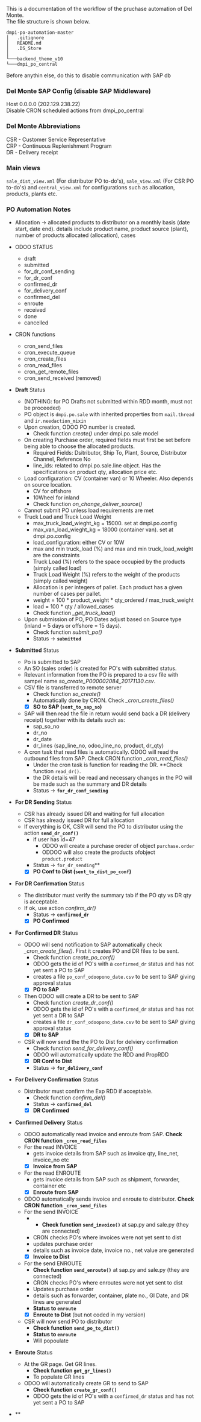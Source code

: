 This is a documentation of the workflow of the pruchase automation of Del Monte.  
The file structure is shown below.  
```
dmpi-po-automation-master
│   .gitignore
│   README.md
│   .DS_Store
│
└───backend_theme_v10  
└───dmpi_po_central
```
Before anythin else, do this to disable communication with SAP db
### Del Monte SAP Config (disable SAP Middleware)
Host 0.0.0.0 (202.129.238.22)  
Disable CRON scheduled actions from dmpi_po_central  

### Del Monte Abbreviations
CSR - Customer Service Representative  
CRP - Continuous Replenishment Program  
DR - Delivery receipt


### Main views
`sale_dist_view.xml` (For distributor PO to-do's), `sale_view.xml` (For CSR PO to-do's) and `central_view.xml` for configurations such as allocation, products, plants etc.  

### PO Automation Notes
- Allocation -> allocated products to distributor on a monthly basis (date start, date end). details include product name, product source (plant), number of products allocated (allocation), cases

- ODOO STATUS
	- draft
	- submitted
	- for_dr_conf_sending
	- for_dr_conf
	- confirmed_dr
	- for_delivery_conf
	- confirmed_del
	- enroute
	- received
	- done
	- cancelled
	
- CRON functions
	- cron_send_files
	- cron_execute_queue
	- cron_create_files
	- cron_read_files
	- cron_get_remote_files
	- cron_send_received (removed)

- **Draft** Status
	- (NOTHING: for PO Drafts not submitted within RDD month, must not be proceeded)
	- PO object is `dmpi.po.sale` with inherited properties from `mail.thread` and `ir.needaction_mixin`
	- Upon creation, ODOO PO number is created.
		- Check function *create()* under dmpi.po.sale model
	- On creating Purchase order, required fields must first be set before being able to choose the allocated products.
		- Required Fields: Dsitributor, Ship To, Plant, Source, Distributor Channel, Reference No
		- line_ids: related to dmpi.po.sale.line object. Has the specifications on product qty, allocation price etc. 
	- Load configuration: CV (container van) or 10 Wheeler. Also depends on source location. 
		- CV for offshore
		- 10Wheel for inland
		- Check function *on_change_deliver_source()*
	- Cannot submit PO unless load requirements are met
	- Truck Load and Truck Load Weight
		- max_truck_load_wieght_kg = 15000. set at dmpi.po.config
		- max_van_load_wieght_kg = 18000 (container van). set at dmpi.po.config
		- load_configuration: either CV or 10W
		- max and min truck_load (%) and max and min truck_load_weight are the constraints
		- Truck Load (%) refers to the space occupied by the products (simply called load)
		- Truck Load Weight (%) refers to the weight of the products (simply called weight)
		- Allocation is per integers of pallet. Each product has a given number of cases per pallet.
		- weight = 100 * product_weight * qty_ordered / max_truck_weight
		- load = 100 * qty / allowed_cases
		- Check function *_get_truck_load()*
	- Upon submission of PO, PO Dates adjust based on Source type (inland = 5 days or offshore = 15 days). 
		- Check function *submit_po()*
		- Status &rightarrow; **`submitted`**

- **Submitted** Status
	- Po is submitted to SAP
	- An SO (sales order) is created for PO's with submitted status. 
	- Relevant information from the PO is prepared to a csv file with sampel name *so_create_P000002084_20171130.csv*.
	- CSV file is transferred to remote server
		- Check function *so_create()*
		- Automatically done by CRON. Check *_cron_create_files()*
		- [x] **SO to SAP (`sent_to_sap_so`)**
	- SAP will then read the file in return would send back a DR (delivery receipt) together with its details such as:
		- sap_so_no
		- dr_no
		- dr_date
		- dr_lines (sap_line_no, odoo_line_no, product, dr_qty)
	- A cron task that read files is automatically. ODOO will read the outbound files from SAP. Check CRON function *_cron_read_files()*
		- Under the cron task is function for reading the DR. **Check function `read_dr()`.
		- the DR details will be read and necessary changes in the PO will be made such as the summary and DR details
		- Status &rightarrow; **`for_dr_conf_sending`**

- **For DR Sending** Status
	- CSR has already issued DR and waiting for full allocation
	- CSR has already issued DR for full allocation
	- If everything is OK, CSR will send the PO to distributor using the action **`send_dr_conf()`**
		- if user has id=47
			- ODOO will create a purchase oreder of object `purchase.order`
			- ODDOO will also create the products ofobject `product.product`
		- Status &rightarrow; `for_dr_sending`**
		- [x] **PO Conf to Dist (`sent_to_dist_po_conf`)**

- **For DR Confirmation** Status
	- The distributor must verify the summary tab if the PO qty vs DR qty is acceptable.
	- If ok, use action *confirm_dr()*
		- Status &rightarrow; **`confirmed_dr`**
		- [x] **PO Confirmed**
	
- **For Confirmed DR** Status
	- ODOO will send notification to SAP automatically check *_cron_create_files()*. First it creates PO and DR files to be sent. 
		- Check function *create_po_conf()*
		- ODOO gets the id of PO's with a `confirmed_dr` status and has not yet sent a PO to SAP
		- creates a file `po_conf_odoopono_date.csv` to be sent to SAP giving approval status
		- [x] **PO to SAP**
	- Then ODOO will create a DR to be sent to SAP
		- Check function *create_dr_conf()*
		- ODOO gets the id of PO's with a `confirmed_dr` status and has not yet sent a DR to SAP
		- creates a file `dr_conf_odoopono_date.csv` to be sent to SAP giving approval status
		- [x] **DR to SAP**
	- CSR will now send the the PO to Dist for delviery confirmation
		- Check function *send_for_delivery_conf()*
		- ODOO will automatically update the RDD and PropRDD
		- [x] **DR Conf to Dist**
		- Status &rightarrow; **`for_delivery_conf`**

- **For Delivery Confirmation** Status
	- Distributor must confirm the Exp RDD if acceptable.
		- Check function *confirm_del()*
		- Status &rightarrow; **`confirmed_del`**
		- [x] **DR Confirmed**

- **Confirmed Delivery** Status
	- ODOO automatically read invoice and enroute from SAP. **Check CRON function `_cron_read_files`**
	- For the read INVOICE
		- gets invoice details from SAP such as invoice qty, line_net, invoice_no etc
		- [x] **Invoice from SAP**
	- For the read ENROUTE
		- gets invoice details from SAP such as shipment, forwarder, container etc
		- [x] **Enroute from SAP**	
	- ODOO automatically sends invoice and enroute to distributor. **Check CRON function `_cron_send_files`**
	- For the send INVOICE
		- - **Check function `send_invoice()`** at sap.py and sale.py  (they are connected)
		- CRON checks PO's where invoices were not yet sent to dist
		- updates purchase order
		- details such as invoice date, invoice no., net value are generated
		- [x] **Invoice to Dist**
	- For the send ENROUTE
		- **Check function `send_enroute()`** at sap.py and sale.py  (they are connected)
		- CRON checks PO's where enroutes were not yet sent to dist
		- Updates purchase order
		- details such as forwarder, container, plate no., GI Date, and DR lines are generated
		- **Status to `enroute`**
		- [x] **Enroute to Dist** (but not coded in my version)
	- CSR will now send PO to distributor
		- **Check function `send_po_to_dist()`**
		- **Status to `enroute`**
		- Will popoulate 

- **Enroute** Status
	- At the GR page. Get GR lines.
		- **Check function `get_gr_lines()`**
		- To populate GR lines
	- ODOO will automatically create GR to send to SAP
		- **Check function `create_gr_conf()`**
		- ODOO gets the id of PO's with a `confirmed_dr` status and has not yet sent a PO to SAP
		
- **
